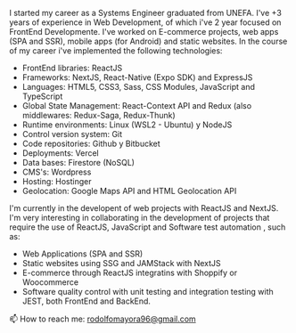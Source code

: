 I started my career as a Systems Engineer graduated from UNEFA. I've +3 years of experience in Web Development, of which i've 2 year focused on FrontEnd Developmente. I've worked on E-commerce projects, web apps (SPA and SSR), mobile apps (for Android) and static websites. In the course of my career i've implemented the following technologies:
- FrontEnd libraries: ReactJS
- Frameworks: NextJS, React-Native (Expo SDK) and ExpressJS
- Languages: HTML5, CSS3, Sass, CSS Modules, JavaScript and TypeScript
- Global State Management: React-Context API and Redux (also middlewares: Redux-Saga, Redux-Thunk)
- Runtime environments: Linux (WSL2 - Ubuntu) y NodeJS
- Control version system: Git
- Code repositories: Github y Bitbucket
- Deployments: Vercel
- Data bases: Firestore (NoSQL)
- CMS's: Wordpress
- Hosting: Hostinger
- Geolocation: Google Maps API and HTML Geolocation API

I'm currently in the developent of web projects with ReactJS and NextJS. I'm very interesting in collaborating in the development of projects that require the use of ReactJS, JavaScript and Software test automation , such as:
- Web Applications (SPA and SSR)
- Static websites using SSG and JAMStack with NextJS
- E-commerce through ReactJS integratins with Shoppify or Woocommerce
- Software quality control with unit testing and integration testing with JEST, both FrontEnd and BackEnd.

📫 How to reach me: rodolfomayora96@gmail.com

<!---
rodolfomayora/rodolfomayora is a ✨ special ✨ repository because its `README.md` (this file) appears on your GitHub profile.
You can click the Preview link to take a look at your changes.
--->
